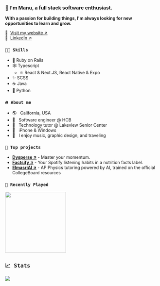 ### 👋 I'm Manu, a full stack software enthusiast.

**With a passion for building things, I'm always looking for new opportunities to learn and grow.**

🔗 &nbsp;[Visit my website ↗](https://manuthecoder.bymanu.me)
<br/>
🔗 &nbsp;[LinkedIn ↗](https://linkedin.com/in/manu-codes)



### `👨‍🔬 Skills`

- 💎 Ruby on Rails
- 🕸️ Typescript
  - ⚛️ React & Next.JS, React Native & Expo
- ✨ SCSS
- ☕ Java
- 🐍 Python

### `🔥 About me`

- 🌎 &nbsp; California, USA
- 🏦 &nbsp; Software engineer @ HCB
- 👴 &nbsp; Technology tutor @ Lakeview Senior Center
- 🍎 &nbsp; iPhone & Windows
- 🎢 &nbsp; I enjoy music, graphic design, and traveling

### `👀 Top projects`

- **[Dysperse ↗](https://dysperse.com)** - Master your momentum.
- **[Factsify ↗](https://factsify.bymanu.me)** - Your Spotify listening habits in a nutrition facts label.
- **[ElmasriAI ↗](https://elmasri.bymanu.me)** - AP Physics tutoring powered by AI, trained on the official CollegeBoard resources

### `🎸 Recently Played`

<img src="https://spotify-recently-played-readme.vercel.app/api?user=gas3v326ti8fyihwazgfuup6t" height="200">

## `📈 Stats`

<picture>
  <source
    srcset="https://github-readme-stats.vercel.app/api?username=manuthecoder&show_icons=true&theme=dark&rank_icon=percentile&include_all_commits=true&hide_title=true&show=prs_merged_percentage&hide_rank=true"
    media="(prefers-color-scheme: dark)"
  />
  <source
    srcset="https://github-readme-stats.vercel.app/api?username=manuthecoder&show_icons=true&rank_icon=percentile&include_all_commits=true&hide_title=true&show=prs_merged_percentage&hide_rank=true"
    media="(prefers-color-scheme: light), (prefers-color-scheme: no-preference)"
  />
  <img src="https://github-readme-stats.vercel.app/api?username=manuthecoder&show_icons=true&rank_icon=percentile&include_all_commits=true&hide_title=true&show=prs_merged_percentage&hide_rank=true" />
</picture>

